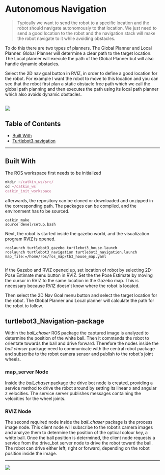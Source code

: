 <!--![](/images/.jpg?raw=false)-->

# Autonomous Navigation 

> Typically we want to send the robot to a specific location and the robot should navigate autonomously to that location.
> We just need to send a good location to the robot and the navigation stack will make the robot navigate to it while avoiding obstacles.

To do this there are two types of planners. The Global Planner and Local Planner. Global Planner will determine a clear path to the target location.
The Local planner will execute the path of the Global Planner but will also handle dynamic obstacles.

Select the 2D nav goal button in RVIZ, in order to define a good location for the robot. For example I want the robot to move to this
location and you can see that the robot first plan a static obstacle free path which we call the global path planning and then executes the path using its local
path planner which also avoids dynamic obstacles.

![](NavigationSlam.gif)
---

## Table of Contents
- [Built With](#built-with)
- [Turtlebot3 navigation](#Turtlebot3_Navigation-package)
---

## Built With
The ROS workspace first needs to be initialized
```javascript
mkdir ~/catkin_ws/src/
cd ~/catkin_ws
catkin_init_workspace
```
afterwards, the repository can be cloned or downloaded and unzipped in the corresponding path. The packages can be compiled, and the environment has to be sourced.

```
catkin_make
source devel/setup.bash
```

Next, the robot is started inside the gazebo world, and the visualization program RVIZ is opened.

```
roslaunch turtlebot3_gazebo turtlebot3_house.launch
roslaunch turtlebot3_navigation turtlebot3_navigation.launch map_file:=/home/ros/ros_map/tb3_house_map.yaml
 
```

If the Gazebo and RVIZ opened up, set location of robot by selecting 2D-Pose Estimate menu button in RVIZ. Set the the Pose Estimate by moving the cursor in RVIZ to the same location in the Gazebo map. This is necessary because RVIZ doesn't know where the robot is located. 

Then select the 2D Nav Goal menu button and select the target location for the robot.  The Global Planner and Local planner will calculate the path for the robot to follow.

## turtlebot3_Navigation-package

Within the *ball_chaser* ROS package the captured image is analyzed to determine the position of the white ball. Then it commands the robot to orientate towards the ball and drive forward. Therefore the nodes inside the *ball chaser* package need to communicate with the central robot package and subscribe to the robot camera sensor and publish to the robot's joint wheels.

### map_server Node

Inside the *ball_chaser* package the drive bot node is created, providing a service method to drive the robot around by setting its linear x and angular z velocities. The service server publishes messages containing the velocities for the wheel joints.


### RVIZ Node

The second required node inside the *ball_chaser* package is the process image node. This client node will subscribe to the robot’s camera images and analyze them to determine the position of the optical colour key, a white ball. Once the ball position is determined, the client node requests a service from the drive_bot server node to drive the robot toward the ball. The robot can drive either left, right or forward, depending on the robot position inside the image.

---
![](long.gif)

